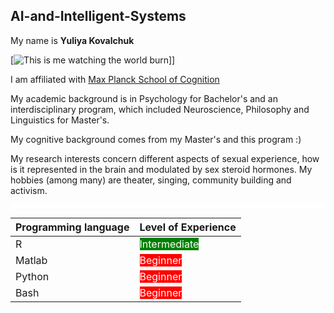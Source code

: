 ## AI-and-Intelligent-Systems

My name is **Yuliya Kovalchuk**

[![This is me watching the world burn](/i.imgur.com/WkqtB3g.png)]]

I am affiliated with [Max Planck School of Cognition](https://cognition.maxplanckschools.org/en)

My academic background is in Psychology for Bachelor's and an interdisciplinary program, which included Neuroscience, Philosophy and Linguistics for Master's. 

My cognitive background comes from my Master's and this program :) 

My research interests concern different aspects of sexual experience, how is it represented in the brain and modulated by sex steroid hormones. My hobbies (among many) are theater, singing, community building and activism. 
<hr style="height:5px;background-color:white">

| **Programming language** | **Level of Experience** |  
| :--- | :--- | 
| R |  <mark style="background-color:green;color:white"> Intermediate</mark> | 
| Matlab | <mark style="background-color:red;color:white"> Beginner</mark> | 
| Python |<mark style="background-color:red;color:white"> Beginner</mark> | 
| Bash | <mark style="background-color:red;color:white"> Beginner</mark> | 




